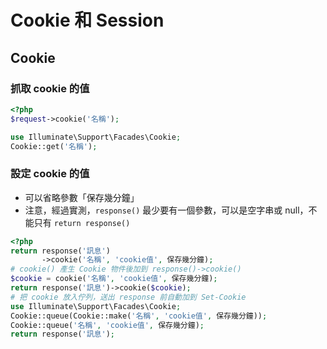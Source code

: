 # Cookie 和 Session

## Cookie

### 抓取 cookie 的值

``` php
<?php
$request->cookie('名稱');

use Illuminate\Support\Facades\Cookie;
Cookie::get('名稱');
```

### 設定 cookie 的值

- 可以省略參數「保存幾分鐘」
- 注意，經過實測，`response()` 最少要有一個參數，可以是空字串或 null，不能只有 `return response()`

``` php
<?php
return response('訊息')
       ->cookie('名稱', 'cookie值', 保存幾分鐘);
# cookie() 產生 Cookie 物件後加到 response()->cookie()
$cookie = cookie('名稱', 'cookie值', 保存幾分鐘);
return response('訊息')->cookie($cookie);
# 把 cookie 放入佇列，送出 response 前自動加到 Set-Cookie
use Illuminate\Support\Facades\Cookie;
Cookie::queue(Cookie::make('名稱', 'cookie值', 保存幾分鐘));
Cookie::queue('名稱', 'cookie值', 保存幾分鐘);
return response('訊息');
```